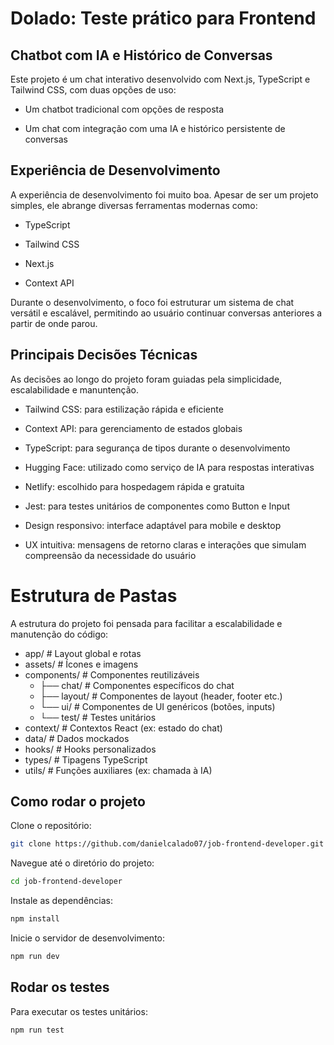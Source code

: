 # Dolado: Teste prático para Frontend

## Chatbot com IA e Histórico de Conversas
Este projeto é um chat interativo desenvolvido com Next.js, TypeScript e Tailwind CSS, com duas opções de uso:

* Um chatbot tradicional com opções de resposta

* Um chat com integração com uma IA e histórico persistente de conversas

## Experiência de Desenvolvimento
A experiência de desenvolvimento foi muito boa. Apesar de ser um projeto simples, ele abrange diversas ferramentas modernas como:

* TypeScript

* Tailwind CSS

* Next.js

* Context API

Durante o desenvolvimento, o foco foi estruturar um sistema de chat versátil e escalável, permitindo ao usuário continuar conversas anteriores a partir de onde parou.

## Principais Decisões Técnicas
As decisões ao longo do projeto foram guiadas pela simplicidade, escalabilidade e manuntenção.

* Tailwind CSS: para estilização rápida e eficiente

* Context API: para gerenciamento de estados globais

* TypeScript: para segurança de tipos durante o desenvolvimento

* Hugging Face: utilizado como serviço de IA para respostas interativas

* Netlify: escolhido para hospedagem rápida e gratuita

* Jest: para testes unitários de componentes como Button e Input

* Design responsivo: interface adaptável para mobile e desktop

* UX intuitiva: mensagens de retorno claras e interações que simulam compreensão da necessidade do usuário

# Estrutura de Pastas
A estrutura do projeto foi pensada para facilitar a escalabilidade e manutenção do código:

* app/ # Layout global e rotas
* assets/ # Ícones e imagens
* components/ # Componentes reutilizáveis
  * ├── chat/ # Componentes específicos do chat
  * ├── layout/ # Componentes de layout (header, footer etc.)
  * └── ui/ # Componentes de UI genéricos (botões, inputs)
  * └── test/ # Testes unitários
* context/ # Contextos React (ex: estado do chat)
* data/ # Dados mockados
* hooks/ # Hooks personalizados
* types/ # Tipagens TypeScript
* utils/ # Funções auxiliares (ex: chamada à IA)

## Como rodar o projeto

Clone o repositório:
```bash
git clone https://github.com/danielcalado07/job-frontend-developer.git
````

Navegue até o diretório do projeto:
```bash
cd job-frontend-developer
````

Instale as dependências:
```bash
npm install
````

Inicie o servidor de desenvolvimento:
```bash
npm run dev
````

## Rodar os testes
Para executar os testes unitários:
```bash
npm run test
````
